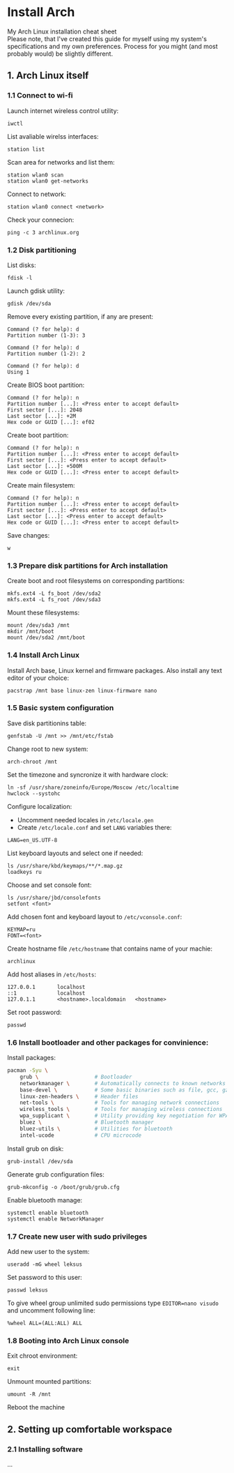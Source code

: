 # Install Arch
My Arch Linux installation cheat sheet  
Please note, that I've created this guide for myself using my system's specifications and my own preferences. Process for you might (and most probably would) be slightly different. 

## 1. Arch Linux itself
### 1.1 Connect to wi-fi
Launch internet wireless control utility:
```
iwctl
```
List avaliable wirelss interfaces:
```
station list
```
Scan area for networks and list them:
```
station wlan0 scan
station wlan0 get-networks
```
Connect to network:
```
station wlan0 connect <network>
```
Check your connecion:
```
ping -c 3 archlinux.org
```

### 1.2 Disk partitioning
List disks:
```
fdisk -l
```
Launch gdisk utility:
```
gdisk /dev/sda
```
Remove every existing partition, if any are present:
```
Command (? for help): d
Partition number (1-3): 3

Command (? for help): d
Partition number (1-2): 2

Command (? for help): d
Using 1
```
Create BIOS boot partition:
```
Command (? for help): n
Partition number [...]: <Press enter to accept default>
First sector [...]: 2048
Last sector [...]: +2M
Hex code or GUID [...]: ef02
```
Create boot partition:
```
Command (? for help): n
Partition number [...]: <Press enter to accept default>
First sector [...]: <Press enter to accept default>
Last sector [...]: +500M
Hex code or GUID [...]: <Press enter to accept default>
```
Create main filesystem:
```
Command (? for help): n
Partition number [...]: <Press enter to accept default>
First sector [...]: <Press enter to accept default>
Last sector [...]: <Press enter to accept default>
Hex code or GUID [...]: <Press enter to accept default>
```
Save changes:
```
w
```

### 1.3 Prepare disk partitions for Arch installation
Create boot and root filesystems on corresponding partitions:
```
mkfs.ext4 -L fs_boot /dev/sda2
mkfs.ext4 -L fs_root /dev/sda3
```
Mount these filesystems:
```
mount /dev/sda3 /mnt
mkdir /mnt/boot
mount /dev/sda2 /mnt/boot
```

### 1.4 Install Arch Linux
Install Arch base, Linux kernel and firmware packages. Also install any text editor of your choice:
```
pacstrap /mnt base linux-zen linux-firmware nano
```

### 1.5 Basic system configuration
Save disk partitionins table:
```
genfstab -U /mnt >> /mnt/etc/fstab
```
Change root to new system:
```
arch-chroot /mnt
```
Set the timezone and syncronize it with hardware clock:
```
ln -sf /usr/share/zoneinfo/Europe/Moscow /etc/localtime
hwclock --systohc
```
Configure localization:
* Uncomment needed locales in `/etc/locale.gen`
* Create `/etc/locale.conf` and set `LANG` variables there:
```
LANG=en_US.UTF-8
```
List keyboard layouts and select one if needed:
```
ls /usr/share/kbd/keymaps/**/*.map.gz
loadkeys ru
```
Choose and set console font:
```
ls /usr/share/jbd/consolefonts
setfont <font>
```
Add chosen font and keyboard layout to `/etc/vconsole.conf`:
```
KEYMAP=ru
FONT=<font>
```
Create hostname file `/etc/hostname` that contains name of your machie:
```
archlinux
```
Add host aliases in `/etc/hosts`:
```
127.0.0.1       localhost
::1             localhost
127.0.1.1       <hostname>.localdomain   <hostname>
```
Set root password:
```
passwd
```

### 1.6 Install bootloader and other packages for convinience:
Install packages:
```bash
pacman -Syu \
    grub \                  # Bootloader
    networkmanager \        # Automatically connects to known networks
    base-devel \            # Some basic binaries such as file, gcc, gzip and other
    linux-zen-headers \     # Header files
    net-tools \             # Tools for managing network connections
    wireless_tools \        # Tools for managing wireless connections
    wpa_supplicant \        # Utility providing key negotiation for WPA wireless networks
    bluez \                 # Bluetooth manager
    bluez-utils \           # Utilities for bluetooth
    intel-ucode             # CPU microcode
```
Install grub on disk:
```
grub-install /dev/sda
```
Generate grub configuration files:
```
grub-mkconfig -o /boot/grub/grub.cfg
```
Enable bluetooth manage:
```
systemctl enable bluetooth
systemctl enable NetworkManager
```

### 1.7 Create new user with sudo privileges
Add new user to the system:
```
useradd -mG wheel leksus
```
Set password to this user:
```
passwd leksus
```
To give wheel group unlimited sudo permissions type `EDITOR=nano visudo` and uncomment following line:
```
%wheel ALL=(ALL:ALL) ALL
``` 

### 1.8 Booting into Arch Linux console
Exit chroot environment:
```
exit
```
Unmount mounted partitions:
```
umount -R /mnt
```
Reboot the machine

## 2. Setting up comfortable workspace
### 2.1 Installing software
...
